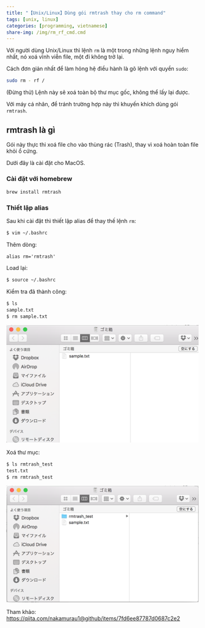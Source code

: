 ```yaml
---
title: "【Unix/Linux】Dùng gói rmtrash thay cho rm command"
tags: [unix, linux]
categories: [programming, vietnamese]
share-img: /img/rm_rf_cmd.cmd
---
```


Với người dùng Unix/Linux thì lệnh `rm` là một trong những lệnh nguy hiểm nhất, nó xoá vĩnh viễn file, một đi không trở lại.

Cách đơn giản nhất để làm hỏng hệ điều hành là gõ lệnh với quyền `sudo`:

```bash
sudo rm - rf /
```

(Đừng thử) Lệnh này sẽ xoá toàn bộ thư mục gốc, không thể lấy lại được.

Với máy cá nhân, để tránh trường hợp này thì khuyến khích dùng gói `rmtrash`.

## rmtrash là gì

Gói này thực thi xoá file cho vào thùng rác (Trash), thay vì xoá hoàn toàn file khỏi ổ cứng.

Dưới đây là cài đặt cho MacOS.

### Cài đặt với homebrew

```bash
brew install rmtrash
```

### Thiết lập alias

Sau khi cài đặt thì thiết lập alias để thay thế lệnh `rm`:

```bash
$ vim ~/.bashrc
```

Thêm dòng:

```text
alias rm='rmtrash'
```

Load lại:

```bash
$ source ~/.bashrc
```

Kiểm tra đã thành công:

```bash
$ ls
sample.txt
$ rm sample.txt
```

![](/img/rmtrash_output.png)

Xoá thư mục:

```bash
$ ls rmtrash_test
test.txt
$ rm rmtrash_test
```

![](/img/rmtrash_folder.png)

Tham khảo: https://qiita.com/nakamurau1@github/items/7fd6ee87787d0687c2e2

<script async src="//pagead2.googlesyndication.com/pagead/js/adsbygoogle.js"></script>
<ins class="adsbygoogle"
     style="display:block; text-align:center;"
     data-ad-layout="in-article"
     data-ad-format="fluid"
     data-ad-client="ca-pub-2750437710821247"
     data-ad-slot="8905029259"></ins>
<script>
     (adsbygoogle = window.adsbygoogle || []).push({});
</script>